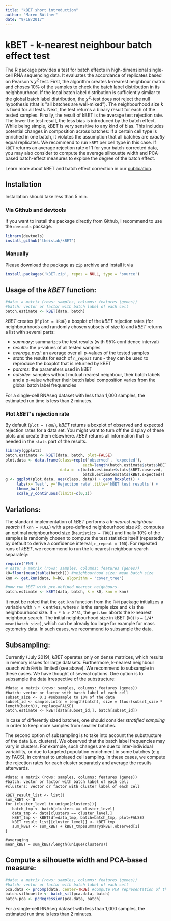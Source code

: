 ```yaml
---
title: "kBET short introduction"
author: "Maren Büttner"
date: "9/18/2017"
---
```


# kBET - k-nearest neighbour batch effect test

The R package provides a test for batch effects in high-dimensional single-cell RNA sequencing data. It evaluates the accordance of replicates based on Pearson's $\chi^2$ test. First, the algorithm creates k-nearest neighbour matrix and choses 10% of the samples to check the batch label distribution in its neighbourhood. If the local batch label distribution is sufficiently similar to the global batch label distribution, the $\chi^2$-test does not reject the null hypothesis (that is "all batches are well-mixed"). The neighbourhood size $k$ is fixed for all tests. Next, the test returns a binary result for each of the tested samples. Finally, the result of kBET is the average test rejection rate. The lower the test result, the less bias is introduced by the batch effect. While being simple, kBET is very sensitive to any kind of bias. This includes potential changes in composition across batches: If a certain cell type is enriched in one batch, it violates the assumption that all batches are *exactly* equal replicates. We recommend to run `kBET` per cell type in this case.  If `kBET` returns an average rejection rate of 1 for your batch-corrected data, you may also consider to compute the average silhouette width and PCA-based batch-effect measures to explore the degree of the batch effect. 

Learn more about kBET and batch effect correction in our [publication](https://www.nature.com/articles/s41592-018-0254-1).

## Installation

Installation should take less than 5 min. 

### Via Github and devtools

If you want to install the package directly from Github, I recommend to use the `devtools` package.

```R
library(devtools)
install_github('theislab/kBET')
```

### Manually

Please download the package as `zip` archive and install it via

```R
install.packages('kBET.zip', repos = NULL, type = 'source')
```

## Usage of the *kBET* function:

```R
#data: a matrix (rows: samples, columns: features (genes))
#batch: vector or factor with batch label of each cell 
batch.estimate <- kBET(data, batch)
```
*kBET* creates (if `plot = TRUE`) a boxplot of the *kBET* rejection rates (for neighbourhoods and randomly chosen subsets of size *k*) and *kBET* returns a list with several parts:

* *summary*: summarizes the test results (with 95% confidence interval)
* *results*: the p-values of all tested samples 
* *average.pval*: an average over all p-values of the tested samples 
* *stats*: the results for each of `n_repeat` runs - they can be used to reproduce the boxplot that is returned by kBET
* *params*: the parameters used in kBET
* *outsider*: samples without mutual nearest neighbour, their batch labels and a p-value whether their batch label composition varies from the global batch label frequencies

For a single-cell RNAseq dataset with less than 1,000 samples, the estimated run time is less than 2 minutes. 

### Plot *kBET*'s rejection rate

By default (`plot = TRUE`), *kBET* returns a boxplot of observed and expected rejection rates for a data set. You might want to turn off the display of these plots and create them elsewhere. *kBET* returns all information that is needed in the `stats` part of the results. 

``` R
library(ggplot2)
batch.estimate <- kBET(data, batch, plot=FALSE)
plot.data <- data.frame(class=rep(c('observed', 'expected'), 
                                  each=length(batch.estimate$stats$kBET.observed)), 
                        data =  c(batch.estimate$stats$kBET.observed,
                                  batch.estimate$stats$kBET.expected))
g <- ggplot(plot.data, aes(class, data)) + geom_boxplot() + 
     labs(x='Test', y='Rejection rate',title='kBET test results') +
     theme_bw() +  
     scale_y_continuous(limits=c(0,1))
```

## Variations:

The standard implementation of *kBET* performs a *k-nearest neighbour search* (if `knn = NULL`) with a pre-defined neighbourhood size *k0*, computes an optimal neighbourhood size (`heuristics = TRUE`) and finally 10% of the samples is randomly chosen to compute the test statistics itself (repeatedly by default to derive a confidence interval, `n_repeat = 100`). For repeated runs of *kBET*, we recommend to run the k-nearest neighbour search separately:

```R
require('FNN')
# data: a matrix (rows: samples, columns: features (genes))
k0=floor(mean(table(batch))) #neighbourhood size: mean batch size 
knn <- get.knn(data, k=k0, algorithm = 'cover_tree')

#now run kBET with pre-defined nearest neighbours.
batch.estimate <- kBET(data, batch, k = k0, knn = knn)
```
It must be noted that the `get.knn` function from the `FNN` package initializes a variable with `n * k` entries, where `n` is the sample size and `k` is the neighbourhood size. If `n * k > 2^31`, the `get.knn` aborts the k-nearest neighbour search. The initial neighbourhood size in kBET (`k0`) is ~ `1/4* mean(batch size)`, which can be already too large for example for mass cytometry data. In such cases, we recommend to subsample the data. 

## Subsampling:

Currently (July 2019), *kBET* operates only on dense matrices, which results in memory issues for large datasets. Furthermore, k-nearest neighbour search with `FNN` is limited (see above). We recommend to subsample in these cases. We have thought of several options. One option is to subsample the data irrespective of the substructure:

```
#data: a matrix (rows: samples, columns: features (genes))
#batch: vector or factor with batch label of each cell 
subset_size <- 0.1 #subsample to 10% of the data
subset_id <- sample.int(n = length(batch), size = floor(subset_size * length(batch)), replace=FALSE)
batch.estimate <- kBET(data[subset_id,], batch[subset_id])
```

In case of differently sized batches, one should consider *stratified sampling* in order to keep more samples from smaller batches. 

The second option of subsampling is to take into account the substructure of the data (*i.e.* clusters). We observed that the batch label frequencies may vary in clusters. For example, such changes are due to inter-individual variability, or due to targeted population enrichment in some batches (e.g. by FACS), in contrast to unbiased cell sampling. In these cases, we compute the rejection rates for each cluster separately and average the results afterwards. 

```
#data: a matrix (rows: samples, columns: features (genes))
#batch: vector or factor with batch label of each cell 
#clusters: vector or factor with cluster label of each cell 

kBET_result_list <- list()
sum_kBET <- 0
for (cluster_level in unique(clusters)){
   batch_tmp <- batch[clusters == cluster_level]
   data_tmp <- data[clusters == cluster_level,]
   kBET_tmp <- kBET(df=data_tmp, batch=batch_tmp, plot=FALSE)
   kBET_result_list[[cluster_level]] <- kBET_tmp
   sum_kBET <- sum_kBET + kBET_tmp$summary$kBET.observed[1]
}

#averaging
mean_kBET = sum_kBET/length(unique(clusters))
```

## Compute a silhouette width and PCA-based measure:

```R
#data: a matrix (rows: samples, columns: features (genes))
#batch: vector or factor with batch label of each cell 
pca.data <- prcomp(data, center=TRUE) #compute PCA representation of the data
batch.silhouette <- batch_sil(pca.data, batch)
batch.pca <- pcRegression(pca.data, batch)
```
For a single-cell RNAseq dataset with less than 1,000 samples, the estimated run time is less than 2 minutes. 

